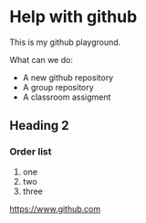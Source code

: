 # Help with github
This is my github playground.

What can we do:
- A new github repository
- A group repository
- A classroom assigment

## Heading 2
### Order list
1. one
2. two
3. three

https://www.github.com
